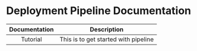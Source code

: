 # Deployment Pipeline Documentation

| Documentation | Description | 
|:------:|:-----:|
| Tutorial | This is to get started with pipeline |
